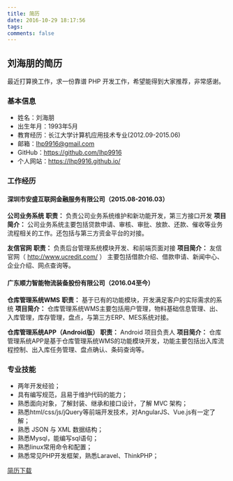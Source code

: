 ```yaml
---
title: 简历
date: 2016-10-29 18:17:56
tags:
comments: false
---
```

## 刘海朋的简历

最近打算换工作，求一份靠谱 PHP 开发工作，希望能得到大家推荐，非常感谢。

### 基本信息
* 姓名：刘海朋
* 出生年月：1993年5月
* 教育经历：长江大学计算机应用技术专业(2012.09-2015.06)
* 邮箱：lhp9916@gmail.com
* GitHub：https://github.com/lhp9916
* 个人网站：https://lhp9916.github.io/

### 工作经历

#### 深圳市安盛互联网金融服务有限公司（2015.08-2016.03）

**公司业务系统**
**职责：** 负责公司业务系统维护和新功能开发，第三方接口开发
**项目简介：** 公司业务系统主要包括贷款申请、审核、审批、放款、还款、催收等业务流程相关的工作。还包括与第三方资金平台的对接。

**友信官网**
**职责：** 负责后台管理系统模块开发、和前端页面对接
**项目简介：** 友信官网（ http://www.ucredit.com/ ） 主要包括借款介绍、借款申请、新闻中心、企业介绍、网点查询等。

#### 广东顺力智能物流装备股份有限公司（2016.04至今）

**仓库管理系统WMS**
**职责：** 基于已有的功能模块，开发满足客户的实际需求的系统
**项目简介：**  仓库管理系统WMS主要包括用户管理，物料基础信息管理、出、入库管理，库存管理，盘点，与第三方ERP、MES系统对接。

**仓库管理系统APP（Android版）**
**职责：**  Android 项目负责人
**项目简介：** 仓库管理系统APP是基于仓库管理系统WMS的功能模块开发，功能主要包括出入库流程控制、出入库任务管理、盘点确认、条码查询等。

### 专业技能
* 两年开发经验；
* 具有编写规范，且易于维护代码的能力；
* 熟悉面向对象，了解封装、继承和接口设计，了解 MVC 架构；
* 熟悉html/css/js/jQuery等前端开发技术，对AngularJS、Vue.js有一定了解；
* 熟悉 JSON 与 XML 数据结构；
* 熟悉Mysql，能编写sql语句；
* 熟悉linux常用命令和配置；
* 熟悉常见PHP开发框架，熟悉Laravel、ThinkPHP；

[简历下载](刘海朋简历.PHP开发工程师.pdf)
